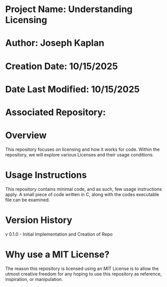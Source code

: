# Project Name: Understanding Licensing

# Author: Joseph Kaplan

# Creation Date: 10/15/2025

# Date Last Modified: 10/15/2025

# Associated Repository: 

# Overview
This repository focuses on licensing and how it works for code. Within the repository, we will explore various Licenses and their usage conditions.
</br> 


# Usage Instructions
This repository contains minimal code, and as such, few usage instructions apply. A small piece of code written in C, along with the codes executable file can be examined.

# Version History
v 0.1.0 - Initial Implementation and Creation of Repo
</br>
# Why use a MIT License?
The reason this repository is licensed using an MIT License is to allow the utmost creative freedom for any hoping to use this repository as reference, inspiration, or manipulation. 

